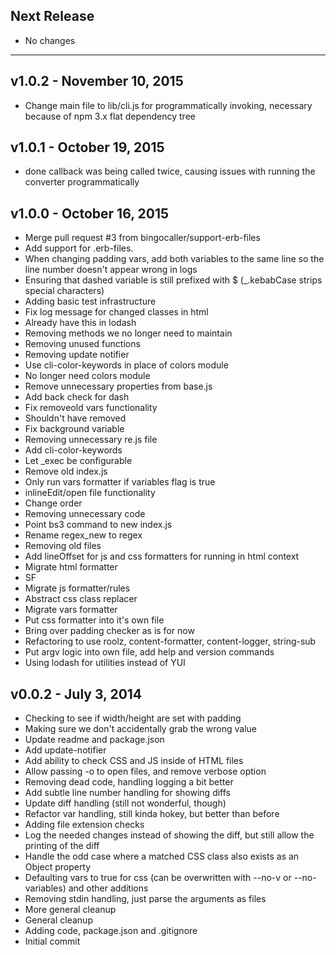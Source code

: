 ## Next Release
* No changes
***

## v1.0.2 - November 10, 2015

* Change main file to lib/cli.js for programmatically invoking, necessary because of npm 3.x flat dependency tree

## v1.0.1 - October 19, 2015

* done callback was being called twice, causing issues with running the converter programmatically

## v1.0.0 - October 16, 2015

* Merge pull request #3 from bingocaller/support-erb-files
* Add support for .erb-files.
* When changing padding vars, add both variables to the same line so the line number doesn't appear wrong in logs
* Ensuring that dashed variable is still prefixed with $ (_.kebabCase strips special characters)
* Adding basic test infrastructure
* Fix log message for changed classes in html
* Already have this in lodash
* Removing methods we no longer need to maintain
* Removing unused functions
* Removing update notifier
* Use cli-color-keywords in place of colors module
* No longer need colors module
* Remove unnecessary properties from base.js
* Add back check for dash
* Fix removeold vars functionality
* Shouldn't have removed
* Fix background variable
* Removing unnecessary re.js file
* Add cli-color-keywords
* Let _exec be configurable
* Remove old index.js
* Only run vars formatter if variables flag is true
* inlineEdit/open file functionality
* Change order
* Removing unnecessary code
* Point bs3 command to new index.js
* Rename regex_new to regex
* Removing old files
* Add lineOffset for js and css formatters for running in html context
* Migrate html formatter
* SF
* Migrate js formatter/rules
* Abstract css class replacer
* Migrate vars formatter
* Put css formatter into it's own file
* Bring over padding checker as is for now
* Refactoring to use roolz, content-formatter, content-logger, string-sub
* Put argv logic into own file, add help and version commands
* Using lodash for utilities instead of YUI

## v0.0.2 - July 3, 2014

* Checking to see if width/height are set with padding
* Making sure we don't accidentally grab the wrong value
* Update readme and package.json
* Add update-notifier
* Add ability to check CSS and JS inside of HTML files
* Allow passing -o to open files, and remove verbose option
* Removing dead code, handling logging a bit better
* Add subtle line number handling for showing diffs
* Update diff handling (still not wonderful, though)
* Refactor var handling, still kinda hokey, but better than before
* Adding file extension checks
* Log the needed changes instead of showing the diff, but still allow the printing of the diff
* Handle the odd case where a matched CSS class also exists as an Object property
* Defaulting vars to true for css (can be overwritten with --no-v or --no-variables) and other additions
* Removing stdin handling, just parse the arguments as files
* More general cleanup
* General cleanup
* Adding code, package.json and .gitignore
* Initial commit